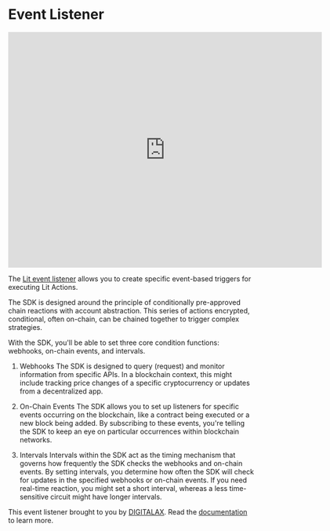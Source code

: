 # Event Listener

 <iframe width="640" 
         height="480" 
         src="https://www.youtube.com/embed/gcT8Bp5oepo" 
         title="Event Listener with Lit Protocol - Automate Web3 Signing" 
         frameborder="0" 
         allow="accelerometer; autoplay; clipboard-write; encrypted-media; gyroscope; picture-in-picture" 
         allowfullscreen>
 </iframe>


The [Lit event listener](https://github.com/DIGITALAX/LitListenerSDK) allows you to create specific event-based triggers for executing Lit Actions.

The SDK is designed around the principle of conditionally pre-approved chain reactions with account abstraction. This series of actions encrypted, conditional, often on-chain, can be chained together to trigger complex strategies.

With the SDK, you'll be able to set three core condition functions: webhooks, on-chain events, and intervals.

1. Webhooks
The SDK is designed to query (request) and monitor information from specific APIs. In a blockchain context, this might include tracking price changes of a specific cryptocurrency or updates from a decentralized app.

2. On-Chain Events
The SDK allows you to set up listeners for specific events occurring on the blockchain, like a contract being executed or a new block being added. By subscribing to these events, you're telling the SDK to keep an eye on particular occurrences within blockchain networks.

3. Intervals
Intervals within the SDK act as the timing mechanism that governs how frequently the SDK checks the webhooks and on-chain events. By setting intervals, you determine how often the SDK will check for updates in the specified webhooks or on-chain events. If you need real-time reaction, you might set a short interval, whereas a less time-sensitive circuit might have longer intervals.


This event listener brought to you by [DIGITALAX](https://github.com/DIGITALAX). Read the [documentation](https://docs.irrevocable.dev/) to learn more.
